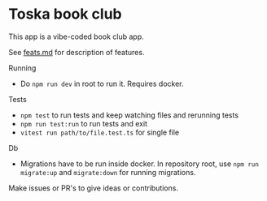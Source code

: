 # Toska book club

This app is a vibe-coded book club app.

See [feats.md](docs/feats.md) for description of features.

Running

- Do `npm run dev` in root to run it. Requires docker.

Tests

- `npm test` to run tests and keep watching files and rerunning tests
- `npm run test:run` to run tests and exit
- `vitest run path/to/file.test.ts` for single file

Db

- Migrations have to be run inside docker. In repository root, use `npm run migrate:up` and `migrate:down` for running migrations.

Make issues or PR's to give ideas or contributions.
